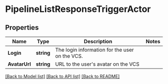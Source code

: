 # PipelineListResponseTriggerActor

## Properties

Name | Type | Description | Notes
------------ | ------------- | ------------- | -------------
**Login** | **string** | The login information for the user on the VCS. | 
**AvatarUrl** | **string** | URL to the user&#39;s avatar on the VCS | 

[[Back to Model list]](../README.md#documentation-for-models) [[Back to API list]](../README.md#documentation-for-api-endpoints) [[Back to README]](../README.md)


